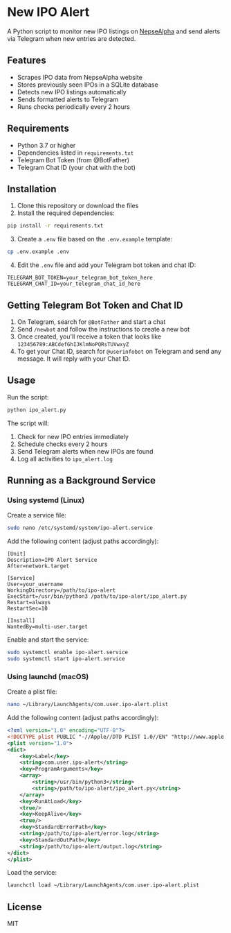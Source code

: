# New IPO Alert

A Python script to monitor new IPO listings on [NepseAlpha](https://www.nepsealpha.com/investment-calandar/ipo) and send alerts via Telegram when new entries are detected.

## Features

- Scrapes IPO data from NepseAlpha website
- Stores previously seen IPOs in a SQLite database
- Detects new IPO listings automatically
- Sends formatted alerts to Telegram
- Runs checks periodically every 2 hours

## Requirements

- Python 3.7 or higher
- Dependencies listed in `requirements.txt`
- Telegram Bot Token (from @BotFather)
- Telegram Chat ID (your chat with the bot)

## Installation

1. Clone this repository or download the files
2. Install the required dependencies:

```bash
pip install -r requirements.txt
```

3. Create a `.env` file based on the `.env.example` template:

```bash
cp .env.example .env
```

4. Edit the `.env` file and add your Telegram bot token and chat ID:

```
TELEGRAM_BOT_TOKEN=your_telegram_bot_token_here
TELEGRAM_CHAT_ID=your_telegram_chat_id_here
```

## Getting Telegram Bot Token and Chat ID

1. On Telegram, search for `@BotFather` and start a chat
2. Send `/newbot` and follow the instructions to create a new bot
3. Once created, you'll receive a token that looks like `123456789:ABCdefGhIJKlmNoPQRsTUVwxyZ`
4. To get your Chat ID, search for `@userinfobot` on Telegram and send any message. It will reply with your Chat ID.

## Usage

Run the script:

```bash
python ipo_alert.py
```

The script will:
1. Check for new IPO entries immediately
2. Schedule checks every 2 hours
3. Send Telegram alerts when new IPOs are found
4. Log all activities to `ipo_alert.log`

## Running as a Background Service

### Using systemd (Linux)

Create a service file:

```bash
sudo nano /etc/systemd/system/ipo-alert.service
```

Add the following content (adjust paths accordingly):

```
[Unit]
Description=IPO Alert Service
After=network.target

[Service]
User=your_username
WorkingDirectory=/path/to/ipo-alert
ExecStart=/usr/bin/python3 /path/to/ipo-alert/ipo_alert.py
Restart=always
RestartSec=10

[Install]
WantedBy=multi-user.target
```

Enable and start the service:

```bash
sudo systemctl enable ipo-alert.service
sudo systemctl start ipo-alert.service
```

### Using launchd (macOS)

Create a plist file:

```bash
nano ~/Library/LaunchAgents/com.user.ipo-alert.plist
```

Add the following content (adjust paths accordingly):

```xml
<?xml version="1.0" encoding="UTF-8"?>
<!DOCTYPE plist PUBLIC "-//Apple//DTD PLIST 1.0//EN" "http://www.apple.com/DTDs/PropertyList-1.0.dtd">
<plist version="1.0">
<dict>
    <key>Label</key>
    <string>com.user.ipo-alert</string>
    <key>ProgramArguments</key>
    <array>
        <string>/usr/bin/python3</string>
        <string>/path/to/ipo-alert/ipo_alert.py</string>
    </array>
    <key>RunAtLoad</key>
    <true/>
    <key>KeepAlive</key>
    <true/>
    <key>StandardErrorPath</key>
    <string>/path/to/ipo-alert/error.log</string>
    <key>StandardOutPath</key>
    <string>/path/to/ipo-alert/output.log</string>
</dict>
</plist>
```

Load the service:

```bash
launchctl load ~/Library/LaunchAgents/com.user.ipo-alert.plist
```

## License

MIT 